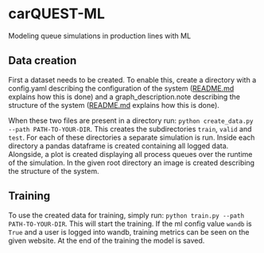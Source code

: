 # carQUEST-ML
Modeling queue simulations in production lines with ML

## Data creation
First a dataset needs to be created. 
To enable this, create a directory with a config.yaml describing the configuration of the system 
([README.md](system/README.md) explains how this is done) and a graph_description.note describing 
the structure of the system ([README.md](notation/README.md) explains how this is done).

When these two files are present in a directory run: `python create_data.py --path PATH-TO-YOUR-DIR`.
This creates the subdirectories `train`, `valid` and `test`.
For each of these directories a separate simulation is run.
Inside each directory a pandas dataframe is created containing all logged data. 
Alongside, a plot is created displaying all process queues over the runtime of the simulation.
In the given root directory an image is created describing the structure of the system.


## Training
To use the created data for training, simply run: `python train.py --path PATH-TO-YOUR-DIR`.
This will start the training.
If the ml config value `wandb` is `True` and a user is logged into wandb, 
training metrics can be seen on the given website.
At the end of the training the model is saved.